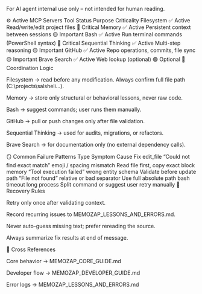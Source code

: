 For AI agent internal use only – not intended for human reading.

⚙️ Active MCP Servers
Tool Status Purpose Criticality
Filesystem ✅ Active Read/write/edit project files 🔴 Critical
Memory ✅ Active Persistent context between sessions 🟡 Important
Bash ✅ Active Run terminal commands (PowerShell syntax) 🔴 Critical
Sequential Thinking ✅ Active Multi-step reasoning 🟡 Important
GitHub ✅ Active Repo operations, commits, file sync 🟡 Important
Brave Search ✅ Active Web lookup (optional) 🟢 Optional
🧭 Coordination Logic

Filesystem → read before any modification. Always confirm full file path (C:\projects\salsheli\...).

Memory → store only structural or behavioral lessons, never raw code.

Bash → suggest commands; user runs them manually.

GitHub → pull or push changes only after file validation.

Sequential Thinking → used for audits, migrations, or refactors.

Brave Search → for documentation only (no external dependency calls).

🪞 Common Failure Patterns
Type Symptom Cause Fix
edit_file “Could not find exact match” emoji / spacing mismatch Read file first, copy exact block
memory “Tool execution failed” wrong entity schema Validate before update
path “File not found” relative or bad separator Use full absolute path
bash timeout long process Split command or suggest user retry manually
🧠 Recovery Rules

Retry only once after validating context.

Record recurring issues to MEMOZAP_LESSONS_AND_ERRORS.md.

Never auto-guess missing text; prefer rereading the source.

Always summarize fix results at end of message.

🔗 Cross References

Core behavior → MEMOZAP_CORE_GUIDE.md

Developer flow → MEMOZAP_DEVELOPER_GUIDE.md

Error logs → MEMOZAP_LESSONS_AND_ERRORS.md
